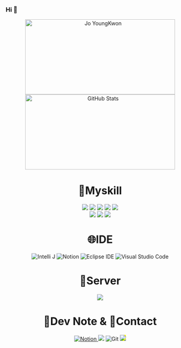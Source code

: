 ### Hi 👋
<div align="center">
 <div>
   <div>
  <img src="https://capsule-render.vercel.app/api?type=venom&text=Jo%20YoungKwon" alt="Jo YoungKwon" width="400" height="200">
  <img src="https://github-readme-stats.vercel.app/api?username=joyoungkwon&show_icons=true&theme=dark" alt="GitHub Stats" width="400" height="200">
  </div>
</div>

  <h1>💫Myskill</h1>
  <div>
    <img src="https://img.shields.io/badge/JAVA-007396?style=for-the-badge&logo=Java&logoColor=white">
    <img src="https://img.shields.io/badge/JavaScript-F7DF1E?style=for-the-badge&logo=JavaScript&logoColor=white">
    <img src="https://img.shields.io/badge/Spring-6DB33F?style=for-the-badge&logo=Spring&logoColor=white">
    <img src="https://img.shields.io/badge/HTML5-E34F26?style=for-the-badge&logo=HTML5&logoColor=white">
    <img src="https://img.shields.io/badge/CSS3-1572B6?style=for-the-badge&logo=CSS3&logoColor=white"> <br>
    <img src="https://img.shields.io/badge/MySQL-4479A1?style=for-the-badge&logo=MySQL&logoColor=white">
    <img src="https://img.shields.io/badge/Oracle-F80000?style=for-the-badge&logo=Oracle&logoColor=white">
    <img src="https://img.shields.io/badge/jquery-0769AD?style=for-the-badge&logo=jquery&logoColor=white">
  </div>
  <h1>🌐IDE</h1>
  <div>
    <img src="https://camo.githubusercontent.com/b5fbd6962c99ed5037a12c67b8d51d7045b1a2381168614809a75d01a22e846b/68747470733a2f2f696d672e736869656c64732e696f2f62616467652f496e74656c6c694a5f494445412d3030303030302e7376673f7374796c653d666f722d7468652d6261646765266c6f676f3d696e74656c6c696a2d69646561266c6f676f436f6c6f723d7768697465" alt="Intelli J" data-canonical-src="https://img.shields.io/badge/IntelliJ_IDEA-000000.svg?style=for-the-badge&amp;logo=intellij-idea&amp;logoColor=white" style="max-width: 100%;">
    <img src="https://camo.githubusercontent.com/eabafd2d4be8e0abcc9f0c7b9bc682a7fa2e8d6b2b42c6e5de2b2ea3bae5f505/68747470733a2f2f696d672e736869656c64732e696f2f62616467652f4e6f74696f6e2d3030303030303f7374796c653d666f722d7468652d6261646765266c6f676f3d6e6f74696f6e266c6f676f436f6c6f723d7768697465" alt="Notion" data-canonical-src="https://img.shields.io/badge/Notion-000000?style=for-the-badge&amp;logo=notion&amp;logoColor=white" style="max-width: 100%;">
    <img src="https://camo.githubusercontent.com/3b07809636d91acea4c818fe61fb3ae108e45cbf60af72c2975c196947ecd538/68747470733a2f2f696d672e736869656c64732e696f2f62616467652f45636c697073652532304944452d3243323235352e7376673f267374796c653d666f722d7468652d6261646765266c6f676f3d45636c69707365253230494445266c6f676f436f6c6f723d7768697465" alt="Eclipse IDE" data-canonical-src="https://img.shields.io/badge/Eclipse%20IDE-2C2255.svg?&amp;style=for-the-badge&amp;logo=Eclipse%20IDE&amp;logoColor=white" style="max-width: 100%;">
    <img src="https://camo.githubusercontent.com/880ec2fad7fff1da1628eb80ed705a1515fad720b4752dfab14e57435a1fcc5d/68747470733a2f2f696d672e736869656c64732e696f2f62616467652f56697375616c25323053747564696f253230436f64652d3030374143432e7376673f267374796c653d666f722d7468652d6261646765266c6f676f3d56697375616c25323053747564696f253230436f6465266c6f676f436f6c6f723d7768697465" alt="Visual Studio Code" data-canonical-src="https://img.shields.io/badge/Visual%20Studio%20Code-007ACC.svg?&amp;style=for-the-badge&amp;logo=Visual%20Studio%20Code&amp;logoColor=white" style="max-width: 100%;">
  </div>
  <div>
    <h1>🔀Server</h1>
   <img src="https://img.shields.io/badge/apachetomcat-F8DC75?style=for-the-badge&logo=aws&logoColor=white">
  </div>
  <div>
    <h1>📝Dev Note & 💬Contact</h1>
    <a href='https://www.notion.so/460f759e559845a0a368d817e9701143'>
      <img src="https://camo.githubusercontent.com/eabafd2d4be8e0abcc9f0c7b9bc682a7fa2e8d6b2b42c6e5de2b2ea3bae5f505/68747470733a2f2f696d672e736869656c64732e696f2f62616467652f4e6f74696f6e2d3030303030303f7374796c653d666f722d7468652d6261646765266c6f676f3d6e6f74696f6e266c6f676f436f6c6f723d7768697465" alt="Notion" data-canonical-src="https://img.shields.io/badge/Notion-000000?style=for-the-badge&amp;logo=notion&amp;logoColor=white" style="max-width: 100%;">
    </a>
      <img src="https://img.shields.io/badge/github-181717?style=for-the-badge&logo=github&logoColor=white">
      <img src="https://camo.githubusercontent.com/63b603fc84f26aa852753c74239f90c8180631b0245bcce0609b3f183153d3ea/68747470733a2f2f696d672e736869656c64732e696f2f62616467652f4769742d4630353033322e7376673f267374796c653d666f722d7468652d6261646765266c6f676f3d476974266c6f676f436f6c6f723d7768697465" alt="Git" data-canonical-src="https://img.shields.io/badge/Git-F05032.svg?&amp;style=for-the-badge&amp;logo=Git&amp;logoColor=white" style="max-width: 100%;">
     <img src="https://camo.githubusercontent.com/eab4eb50c13edd9176b38f96c0bf8514954b5bf2b627b4a8740f2d82560a9aca/68747470733a2f2f696d672e736869656c64732e696f2f62616467652f476d61696c2d4541343333353f7374796c653d666f722d7468652d6261646765266c6f676f3d476d61696c266c6f676f436f6c6f723d7768697465" style="max-width: 100%; background-color: yellow;">
  </div>
</div>




<!--
**joyoungkwon/joyoungkwon** is a ✨ _special_ ✨ repository because its `README.md` (this file) appears on your GitHub profile.

Here are some ideas to get you started:

- 🔭 I’m currently working on ...
- 🌱 I’m currently learning ...
- 👯 I’m looking to collaborate on ...
- 🤔 I’m looking for help with ...
- 💬 Ask me about ...
- 📫 How to reach me: ...
- 😄 Pronouns: ...
- ⚡ Fun fact: ...
-->
